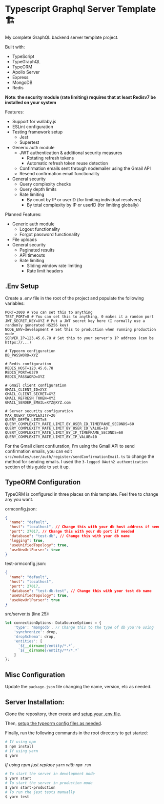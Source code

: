 # Typescript Graphql Server Template :building_construction:

My complete GraphQL backend server template project.

Built with:
- TypeScript
- TypeGraphQL
- TypeORM
- Apollo Server
- Express
- MongoDB
- Redis

**Note: the security module (rate limiting) requires that at least Redisv7 be installed on your system**

Features:
- Support for wallaby.js
- ESLint configuration
- Testing framework setup
  - Jest
  - Supertest
- Generic auth module
  - JWT authentication & additional security measures
    - Rotating refresh tokens
    - Automatic refresh token reuse detection
  - Confirmation emails sent through nodemailer using the Gmail API
  - Resend confirmation email functionality
- General security
  - Query complexity checks
  - Query depth limits
  - Rate limiting
    - By count by IP or userID (for limiting individual resolvers)
    - By total complexity by IP or userID (for limiting globally)

Planned Features:
- Generic auth module
  - Logout functionality
  - Forgot password functionality
- File uploads
- General security
  - Paginated results
  - API timeouts
  - Rate limiting
    - Sliding window rate limiting
    - Rate limit headers

## .Env Setup

Create a .env file in the root of the project and populate the following variables:
```env
PORT=3000 # You can set this to anything
TEST_PORT=0 # You can set this to anything, 0 makes it a random port
JWT_SECRET_KEY=XYZ # Put a JWT secret key here (I normally use a randomly generated HS256 key)
NODE_ENV=development # Set this to production when running production mode
SERVER_IP=123.45.6.78 # Set this to your server's IP address (can be https://...)

# Typeorm configuration
DB_PASSWORD=XYZ

# Redis configuration
REDIS_HOST=123.45.6.78
REDIS_PORT=6379
REDIS_PASSWORD=XYZ

# Gmail client configuration
GMAIL_CLIENT_ID=XYZ
GMAIL_CLIENT_SECRET=XYZ
GMAIL_REFRESH_TOKEN=XYZ
GMAIL_SENDER_EMAIL=XYZ@XYZ.com

# Server security configuration
MAX_QUERY_COMPLEXITY=20
QUERY_DEPTH_LIMIT=5
QUERY_COMPLEXITY_RATE_LIMIT_BY_USER_ID_TIMEFRAME_SECONDS=60
QUERY_COMPLEXITY_RATE_LIMIT_BY_USER_ID_VALUE=10
QUERY_COMPLEXITY_RATE_LIMIT_BY_IP_TIMEFRAME_SECONDS=60
QUERY_COMPLEXITY_RATE_LIMIT_BY_IP_VALUE=10
```

For the Gmail client confiuration, I'm using the Gmail API to send confirmation emails, you can edit `src/modules/user/auth/register/sendConfirmationEmail.ts` to change the method for sending emails. I used the `3-legged OAuth2 authentication` section of [this guide](https://nodemailer.com/smtp/oauth2/#oauth-3lo) to set it up.

## TypeORM Configuration

TypeORM is configured in three places on this template. Feel free to change any you want.

ormconfig.json:
```json
{
  "name": "default",
  "host": "localhost", // Change this with your db host address if needed
  "port": 27017, // Change this with your db port if needed
  "database": "test-db", // Change this with your db name
  "logging": true,
  "useUnifiedTopology": true,
  "useNewUrlParser": true
}
```

test-ormconfig.json:
```json
{
  "name": "default",
  "host": "localhost",
  "port": 27017,
  "database": "test-db-test", // Change this with your test db name
  "useUnifiedTopology": true,
  "useNewUrlParser": true
}
```

src/server.ts (line 25):
```ts
let connectionOptions: DataSourceOptions = {
    'type': 'mongodb', // Change this to the type of db you're using
    'synchronize': drop,
    'dropSchema': drop,
    'entities': [
      `${__dirname}/entity/*.*`,
      `${__dirname}/entity/**/*.*`
    ]
};
```

## Misc Configuration

Update the `package.json` file changing the name, version, etc as needed.

## Server Installation:

Clone the repository, then create and [setup your .env file](#env-setup).

Then, [setup the typeorm config files as needed](#typeorm-configuration).

Finally, run the following commands in the root directory to get started:
```bash
# If using npm
$ npm install
# If using yarn
$ yarn
```

*If using npm just replace `yarn` with `npm run`*
```bash
# To start the server in development mode
$ yarn start
# To start the server in production mode
$ yarn start-production
# To run the jest tests manually
$ yarn test
```
